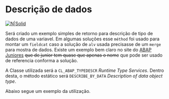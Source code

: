 # Descrição de dados #

[![N|Solid](https://wiki.scn.sap.com/wiki/download/attachments/1710/ABAP%20Development.png?version=1&modificationDate=1446673897000&api=v2)](https://www.sap.com/brazil/developer.html)

Será criado um exemplo simples de retorno para descrição de tipo de dados de uma variavel. Em algumas soluções esse `méthod` foi usado para montar um `fieldcat` caso a solução de `alv` usada precisasse de um `merge` para mostra de dados. Existe um exemplo bem claro no site do [ABAP Juniores](http://abapjuniores.blogspot.com.br/2012/07/classe-clabaptypedescr.html) ~~que de junior tem quase que apenas o nome~~ que pode ser usado de referencia conforma a solução.

A Classe utilizada será a `CL_ABAP_TYPEDESCR` _Runtime Type Services_. Dentro desta, o método estático será `DESCRIBE_BY_DATA` _Description of data object type_.

Abaixo segue um exemplo da utilização.
```abap
```

